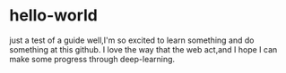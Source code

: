 # hello-world
just a test of a guide
well,I'm so excited to learn something and do something at this github.
I love the way that the web act,and I hope I can make some progress through deep-learning.
